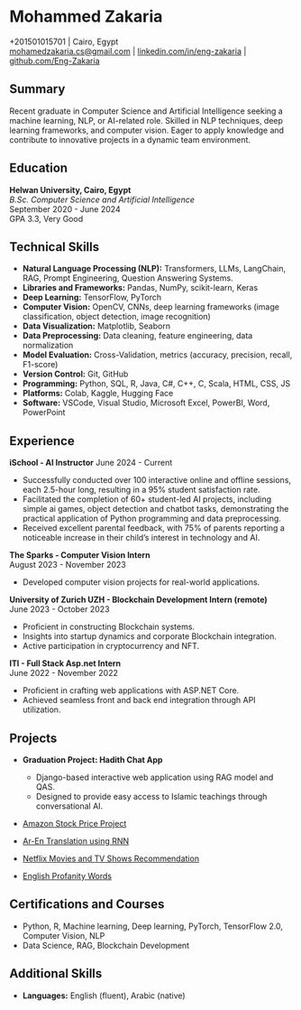 # Mohammed Zakaria

+201501015701 | Cairo, Egypt  
[mohamedzakaria.cs@gmail.com](mailto:mohamedzakaria.cs@gmail.com) | [linkedin.com/in/eng-zakaria](https://linkedin.com/in/eng-zakaria) | [github.com/Eng-Zakaria](https://github.com/Eng-Zakaria)

## Summary
Recent graduate in Computer Science and Artificial Intelligence seeking a machine learning, NLP, or AI-related role. Skilled in NLP techniques, deep learning frameworks, and computer vision. Eager to apply knowledge and contribute to innovative projects in a dynamic team environment.

## Education
**Helwan University, Cairo, Egypt**  
*B.Sc. Computer Science and Artificial Intelligence*  
September 2020 - June 2024  
GPA 3.3, Very Good

## Technical Skills
- **Natural Language Processing (NLP):** Transformers, LLMs, LangChain, RAG, Prompt Engineering, Question Answering Systems.
- **Libraries and Frameworks:** Pandas, NumPy, scikit-learn, Keras
- **Deep Learning:** TensorFlow, PyTorch
- **Computer Vision:** OpenCV, CNNs, deep learning frameworks (image classification, object detection, image recognition)
- **Data Visualization:** Matplotlib, Seaborn
- **Data Preprocessing:** Data cleaning, feature engineering, data normalization
- **Model Evaluation:** Cross-Validation, metrics (accuracy, precision, recall, F1-score)
- **Version Control:** Git, GitHub
- **Programming:** Python, SQL, R, Java, C#, C++, C, Scala, HTML, CSS, JS
- **Platforms:** Colab, Kaggle, Hugging Face
- **Software:** VSCode, Visual Studio, Microsoft Excel, PowerBI, Word, PowerPoint

## Experience
**iSchool - AI Instructor**
June 2024 - Current
- Successfully conducted over 100 interactive online and offline sessions, each 2.5-hour long, resulting in a 95% student satisfaction
rate.
- Facilitated the completion of 60+ student-led AI projects, including simple ai games, object detection and chatbot tasks,
demonstrating the practical application of Python programming and data preprocessing.
- Received excellent parental feedback, with 75% of parents reporting a noticeable increase in their child’s interest in technology
and AI.

**The Sparks - Computer Vision Intern**  
August 2023 - November 2023  
- Developed computer vision projects for real-world applications.

**University of Zurich UZH - Blockchain Development Intern (remote)**  
June 2023 - October 2023  
- Proficient in constructing Blockchain systems.
- Insights into startup dynamics and corporate Blockchain integration.
- Active participation in cryptocurrency and NFT.

**ITI - Full Stack Asp.net Intern**  
June 2022 - November 2022  
- Proficient in crafting web applications with ASP.NET Core.
- Achieved seamless front and back end integration through API utilization.

## Projects
- **Graduation Project: Hadith Chat App**
  - Django-based interactive web application using RAG model and QAS.
  - Designed to provide easy access to Islamic teachings through conversational AI.

- [Amazon Stock Price Project](https://github.com/Eng-Zakaria/Amazon_Stock_Price.git)
- [Ar-En Translation using RNN](https://github.com/Eng-Zakaria/RNN_Translation_AR_EN.git)
- [Netflix Movies and TV Shows Recommendation](https://github.com/Eng-Zakaria/Netflix_Movies_and_TV_Shows.git)
- [English Profanity Words](https://github.com/Eng-Zakaria/English-profanity-words.git)

## Certifications and Courses
- Python, R, Machine learning, Deep learning, PyTorch, TensorFlow 2.0, Computer Vision, NLP
- Data Science, RAG, Blockchain Development

## Additional Skills
- **Languages:** English (fluent), Arabic (native)
